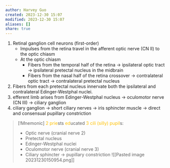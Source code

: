 ```yaml
---
author: Harvey Guo
created: 2023-12-30 15:07
modified: 2023-12-30 15:07
aliases: []
share: true
---
```

1. Retinal ganglion cell neurons (first-order)
	- Impulses from the retina travel in the afferent optic nerve (CN II) to the optic chiasm
	- At the optic chiasm
		- Fibers from the temporal half of the retina → ipsilateral optic tract → ipsilateral pretectal nucleus in the midbrain
		- Fibers from the nasal half of the retina crossover → contralateral optic tract → contralateral pretectal nucleus
2. Fibers from each pretectal nucleus innervate both the ipsilateral and contralateral Edinger-Westphal nuclei.
3. efferent limb arises from Edinger-Westphal nucleus → oculomotor nerve (CN III) → ciliary ganglion
4. ciliary ganglion → short ciliary nerves → iris sphincter muscle → direct and consensual pupillary constriction
>[!Mnemonic] 
><font color="#ffc000">2</font> <font color="#ffc000">prie</font>sts <font color="#ffc000">ed</font>ucated <font color="#ffc000">3</font> <font color="#ffc000">cili (silly)</font> <font color="#ffc000">pupil</font>s:
>- Optic nerve (cranial nerve 2)
>- Pretectal nucleus
>- Edinger-Westphal nuclei
>- Oculomotor nerve (cranial nerve 3)
>- Ciliary sphincter → pupillary constriction
>![[Pasted image 20231230150954.png]]